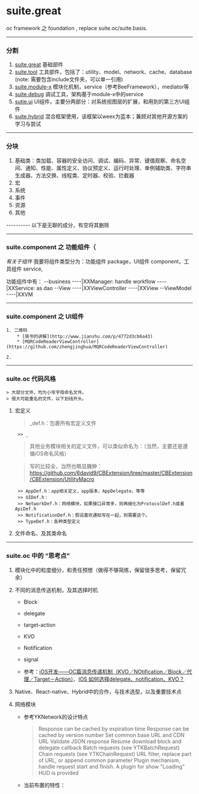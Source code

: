 # suite.great
oc framework 之 foundation , replace suite.oc/suite.basis.

----------
### 分割

1. [suite.great](https://github.com/BinaryArtists/suite.great)
	基础部件
2. [suite.tool](https://github.com/BinaryArtists/suite.tool)
	工具部件，包括了：utility、model、network、cache、database
	(note: 需要包含include文件夹，可以单一引用)
3. [suite.module-x]()
	模块化机制，service（参考BeeFramework），mediator等
4. [suite.debug](https://github.com/BinaryArtists/suite.debug)
	调试工具，架构基于module-x中的service
6. [sutie.ui](https://github.com/BinaryArtists/suite.compo)
	UI组件，主要分两部分：对系统视图层的扩展，和用到的第三方UI组件
7. [suite.hybrid](https://github.com/BinaryArtists/suite.hybrid)
	混合框架使用，该框架以weex为蓝本；兼顾对其他开源方案的学习与尝试

----------
### 分块

1. 基础类：类加载、容器的安全访问、调试、编码、异常、键值观察、命名空间、通知、性能、属性定义、协议预定义、运行时处理、单例辅助类、字符串生成器、方法交换、线程类、定时器、校验、拦截器
2. 宏
3. 系统
4. 事件
5. 资源
6. 其他




---------- 以下是无聊的成分，有空将其删除



----------
### suite.component 之 功能组件（

*有关于组件* 我要将组件类型分为：功能组件 package，UI组件 component，工具组件 service,

功能组件中有：
--business
----|XXManager: handle workflow
----|XXService: as dao
--View
----|XXViewController
----|XXView
--ViewModel
----|XXVM

----------

### suite.component 之 UI组件

    1. 二维码
        * [简书的讲解](http://www.jianshu.com/p/4772d3cb6a43)
        * [MQRCodeReaderViewController](https://github.com/zhengjinghua/MQRCodeReaderViewController)

    2. 

----------

### suite.oc 代码风格

	> 大部分文件，均为小写字母命名文件。
	> 很大可能重名的文件，以下划线开头。

1. 宏定义

	> _def.h：包裹所有宏定义文件

		>> _

	> 其他业务模块相关的定义文件，可以类似命名为：（当然，主要还是遵循iOS命名风格）

	> 写的比较全，当然也略显臃肿：https://github.com/6david9/CBExtension/tree/master/CBExtension/CBExtension/UtilityMacro

		>> AppDef.h：app相关定义，app版本，AppDelegate，等等
		>> UIDef.h：
		>> NetworkDef.h：网络模块，如果接口异常多，则再细化为ProtocolDef.h或者ApiDef.h
		>> NotificationDef.h：假设喜欢通知写在一起，则需要这个。
		>> TypeDef.h：各种类型定义

2. 文件命名、及其类命名
------------

### suite.oc 中的 “思考点”

1. 模块化中的粒度细分，和责任预想（做得不够简练，保留很多思考，保留冗余）

2. 不同的消息传送机制，及其选择时机
	* Block
	* delegate
	* target-action
	* KVO
	* Notification
	* signal


	* 参考：[iOS开发——OC篇消息传递机制（KVO／NOtification／Block／代理／Target－Action）](http://www.lxway.com/459448682.htm)、[IOS 如何选择delegate、notification、KVO？](http://blog.csdn.net/dqjyong/article/details/7685933)

3. Native、React-native、Hybrid中的合作，与技术选型，以及重要技术点

4. 网络模块
	* 参考YKNetwork的设计特点
		> Response can be cached by expiration time
		> Response can be cached by version number
		> Set common base URL and CDN URL
		> Validate JSON response
		> Resume download
		> block and delegate callback
		> Batch requests (see YTKBatchRequest)
		> Chain requests (see YTKChainRequest)
		> URL filter, replace part of URL, or append common parameter 
		> Plugin mechanism, handle request start and finish. A plugin for show "Loading" HUD is provided

	* 当前布置的特性：


